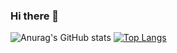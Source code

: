 ### Hi there 👋

![Anurag's GitHub stats](https://github-readme-stats.vercel.app/api?username=BrunoPulquerio&show_icons=true&theme=dark) [![Top Langs](https://github-readme-stats.vercel.app/api/top-langs/?username=BrunoPulquerio&layout=compact)](https://github.com/BrunoPulquerio/github-readme-stats)


<!--
**BrunoPulquerio/BrunoPulquerio** is a ✨ _special_ ✨ repository because its `README.md` (this file) appears on your GitHub profile.

Here are some ideas to get you started:

- 🔭 I’m currently working on ...
- 🌱 I’m currently learning ...
- 👯 I’m looking to collaborate on ...
- 🤔 I’m looking for help with ...
- 💬 Ask me about ...
- 📫 How to reach me: ...
- 😄 Pronouns: ...
- ⚡ Fun fact: ...
-->
